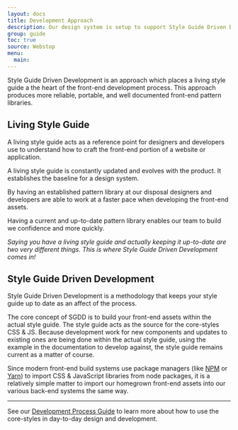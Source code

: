 ```yaml
---
layout: docs
title: Development Approach
description: Our design system is setup to support Style Guide Driven Development (SGDD).
group: guide
toc: true
source: Webstop
menu:
  main:
---
```


Style Guide Driven Development is an approach which places a living 
style guide a the heart of the front-end development process. This 
approach produces more reliable, portable, and well documented 
front-end pattern libraries.


## Living Style Guide

A living style guide acts as a reference point for designers and 
developers use to understand how to craft the front-end portion of 
a website or application. 

A living style guide is constantly updated and evolves with the 
product. It establishes the baseline for a design system.

By having an established pattern library at our disposal designers 
and developers are able to work at a faster pace when developing 
the front-end assets.

Having a current and up-to-date pattern library enables our team 
to build we confidence and more quickly.

_Saying you have a living style guide and actually keeping it 
up-to-date are two very different things. This is where 
Style Guide Driven Development comes in!_

## Style Guide Driven Development
 
Style Guide Driven Development is a methodology that keeps your 
style guide up to date as an affect of the process. 

The core concept of SGDD is to build your front-end assets within 
the actual style guide. The style guide acts as the source for 
the core-styles CSS & JS. Because development work for new components 
and updates to existing ones are being done within the actual 
style guide, using the example in the documentation to develop 
against, the style guide remains current as a matter of course. 

Since modern front-end build systems use package managers 
(like [NPM](https://www.npmjs.com) or [Yarn](https://yarnpkg.com/en/)) 
to import CSS & JavaScript libraries from node packages, it is a 
relatively simple matter to import our homegrown front-end assets 
into our various back-end systems the same way.


---

See our [Development Process Guide](/docs/guide/development-process/) to 
learn more about how to use the core-styles in day-to-day design and 
development.  
